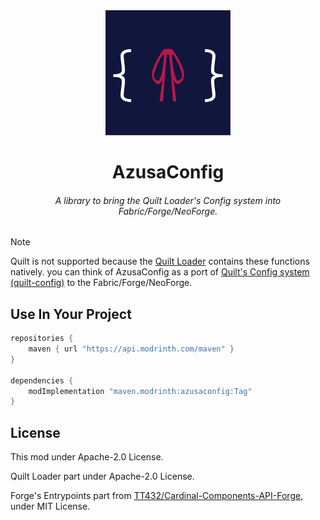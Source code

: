 <div align="center">

<img height="200" width="200" src="https://github.com/HO-Artisan/AzusaConfig/blob/artwork/icon.png" alt="AzusaConfig Icon"/>

# AzusaConfig

###### A library to bring the Quilt Loader's Config system into Fabric/Forge/NeoForge.

</div>

> [!NOTE]
> Quilt is not supported because the [Quilt Loader](https://github.com/QuiltMC/quilt-loader) contains these functions natively. you can think of AzusaConfig as a port of [Quilt's Config system (quilt-config)](https://github.com/QuiltMC/quilt-config) to the Fabric/Forge/NeoForge.

## Use In Your Project

```groovy
repositories {
    maven { url "https://api.modrinth.com/maven" }
}

dependencies {
    modImplementation "maven.modrinth:azusaconfig:Tag"
}
```

## License
This mod under Apache-2.0 License.

Quilt Loader part under Apache-2.0 License.

Forge's Entrypoints part from [TT432/Cardinal-Components-API-Forge](https://github.com/TT432/Cardinal-Components-API-Forge/), under MIT License.
